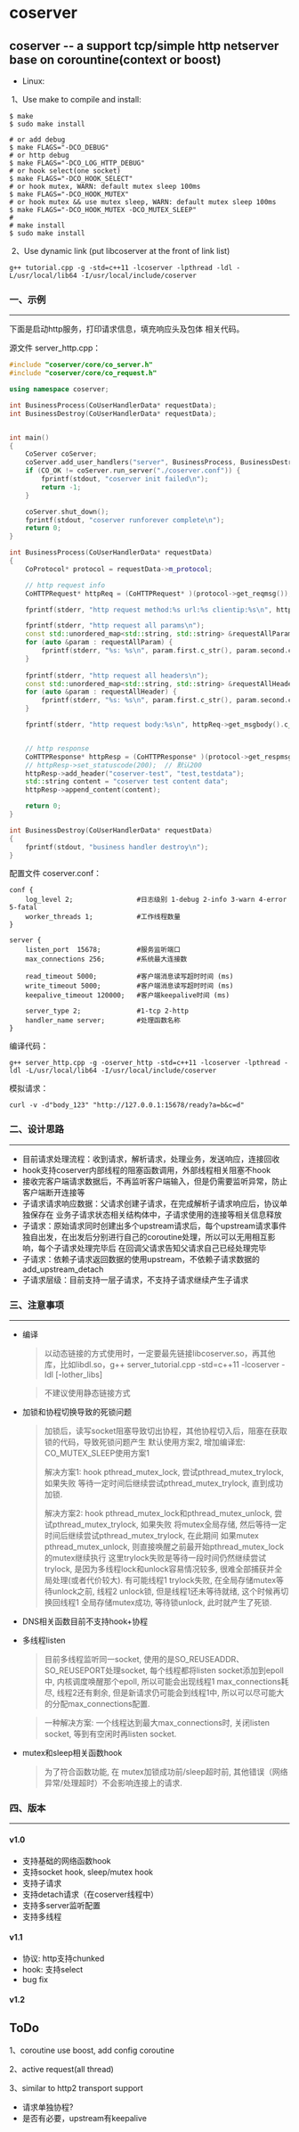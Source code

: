 # coserver



## coserver -- a support tcp/simple http netserver base on corountine(context or boost)

- Linux: 

​    1、Use make to compile and install: 

```shell
$ make
$ sudo make install

# or add debug
$ make FLAGS="-DCO_DEBUG"
# or http debug
$ make FLAGS="-DCO_LOG_HTTP_DEBUG"
# or hook select(one socket)
$ make FLAGS="-DCO_HOOK_SELECT"
# or hook mutex, WARN: default mutex sleep 100ms
$ make FLAGS="-DCO_HOOK_MUTEX"
# or hook mutex && use mutex sleep, WARN: default mutex sleep 100ms
$ make FLAGS="-DCO_HOOK_MUTEX -DCO_MUTEX_SLEEP"
#
# make install
$ sudo make install
```

​    2、Use dynamic link (put libcoserver at the front of link list)

```shell
g++ tutorial.cpp -g -std=c++11 -lcoserver -lpthread -ldl -L/usr/local/lib64 -I/usr/local/include/coserver
```





### 一、示例

------

下面是启动http服务，打印请求信息，填充响应头及包体 相关代码。



源文件 server_http.cpp：

```c++
#include "coserver/core/co_server.h"
#include "coserver/core/co_request.h"

using namespace coserver;

int BusinessProcess(CoUserHandlerData* requestData);
int BusinessDestroy(CoUserHandlerData* requestData);


int main()
{
    CoServer coServer;
    coServer.add_user_handlers("server", BusinessProcess, BusinessDestroy);
    if (CO_OK != coServer.run_server("./coserver.conf")) {
        fprintf(stdout, "coserver init failed\n");
        return -1;
    }

    coServer.shut_down();
    fprintf(stdout, "coserver runforever complete\n");
    return 0;
}

int BusinessProcess(CoUserHandlerData* requestData)
{
    CoProtocol* protocol = requestData->m_protocol;

    // http request info
    CoHTTPRequest* httpReq = (CoHTTPRequest* )(protocol->get_reqmsg());

    fprintf(stderr, "http request method:%s url:%s clientip:%s\n", httpReq->get_method().c_str(), httpReq->get_url().c_str(), protocol->get_clientip().c_str());

    fprintf(stderr, "http request all params\n");
    const std::unordered_map<std::string, std::string> &requestAllParam = httpReq->get_allparam();
    for (auto &param : requestAllParam) {
        fprintf(stderr, "%s: %s\n", param.first.c_str(), param.second.c_str());
    }
    
    fprintf(stderr, "http request all headers\n");
    const std::unordered_map<std::string, std::string> &requestAllHeader = httpReq->get_allheader();
    for (auto &param : requestAllHeader) {
        fprintf(stderr, "%s: %s\n", param.first.c_str(), param.second.c_str());
    }

    fprintf(stderr, "http request body:%s\n", httpReq->get_msgbody().c_str());


    // http response
    CoHTTPResponse* httpResp = (CoHTTPResponse* )(protocol->get_respmsg());
    // httpResp->set_statuscode(200);  // 默认200
    httpResp->add_header("coserver-test", "test,testdata");
    std::string content = "coserver test content data";
    httpResp->append_content(content);

    return 0;
}

int BusinessDestroy(CoUserHandlerData* requestData)
{
    fprintf(stdout, "business handler destroy\n");
}
```



配置文件 coserver.conf：

```shell
conf {
    log_level 2;                #日志级别 1-debug 2-info 3-warn 4-error 5-fatal
    worker_threads 1;           #工作线程数量
}

server {
    listen_port  15678;         #服务监听端口
    max_connections 256;        #系统最大连接数

    read_timeout 5000;          #客户端消息读写超时时间 (ms)
    write_timeout 5000;         #客户端消息读写超时时间 (ms)
    keepalive_timeout 120000;   #客户端keepalive时间 (ms)
    
    server_type 2;              #1-tcp 2-http
    handler_name server;        #处理函数名称
}
```



编译代码：

```shell
g++ server_http.cpp -g -oserver_http -std=c++11 -lcoserver -lpthread -ldl -L/usr/local/lib64 -I/usr/local/include/coserver
```



模拟请求：

```shell
curl -v -d"body_123" "http://127.0.0.1:15678/ready?a=b&c=d"
```





### 二、设计思路

------

- 目前请求处理流程：收到请求，解析请求，处理业务，发送响应，连接回收
- hook支持coserver内部线程的阻塞函数调用，外部线程相关阻塞不hook
- 接收完客户端请求数据后，不再监听客户端输入，但是仍需要监听异常，防止客户端断开连接等
- 子请求请求响应数据：父请求创建子请求，在完成解析子请求响应后，协议单独保存在 业务子请求状态相关结构体中，子请求使用的连接等相关信息释放
- 子请求：原始请求同时创建出多个upstream请求后，每个upstream请求事件独自出发，在出发后分别进行自己的coroutine处理，所以可以无用相互影响，每个子请求处理完毕后 在回调父请求告知父请求自己已经处理完毕
- 子请求：依赖子请求返回数据的使用upstream，不依赖子请求数据的add_upstream_detach
- 子请求层级：目前支持一层子请求，不支持子请求继续产生子请求





### 三、注意事项

------

- 编译

  > 以动态链接的方式使用时，一定要最先链接libcoserver.so，再其他库，比如libdl.so，g++ server_tutorial.cpp -std=c++11 -lcoserver -ldl [-lother_libs]

  > 不建议使用静态链接方式

- 加锁和协程切换导致的死锁问题

  > 加锁后，读写socket阻塞导致切出协程，其他协程切入后，阻塞在获取锁的代码，导致死锁问题产生
  > 默认使用方案2, 增加编译宏: CO_MUTEX_SLEEP使用方案1
  >
  > 解决方案1:
  > hook pthread_mutex_lock, 尝试pthread_mutex_trylock, 如果失败 等待一定时间后继续尝试pthread_mutex_trylock, 直到成功加锁.
  >
  > 解决方案2:
  > hook pthread_mutex_lock和pthread_mutex_unlock, 尝试pthread_mutex_trylock, 如果失败 将mutex全局存储, 然后等待一定时间后继续尝试pthread_mutex_trylock, 在此期间 如果mutex  pthread_mutex_unlock, 则直接唤醒之前最开始pthread_mutex_lock的mutex继续执行
  > 这里trylock失败是等待一段时间仍然继续尝试trylock, 是因为多线程lock和unlock容易情况较多, 很难全部捕获并全局处理(或者代价较大). 有可能线程1 trylock失败, 在全局存储mutex等待unlock之前, 线程2 unlock锁, 但是线程1还未等待就绪, 这个时候再切换回线程1 全局存储mutex成功, 等待锁unlock, 此时就产生了死锁. 

- DNS相关函数目前不支持hook+协程

- 多线程listen

  > 目前多线程监听同一socket, 使用的是SO_REUSEADDR、SO_REUSEPORT处理socket, 每个线程都将listen socket添加到epoll中, 内核调度唤醒那个epoll, 所以可能会出现线程1 max_connections耗尽, 线程2还有剩余, 但是新请求仍可能会到线程1中, 所以可以尽可能大的分配max_connections配置.

  > 一种解决方案: 一个线程达到最大max_connections时, 关闭listen socket, 等到有空闲时再listen socket.

- mutex和sleep相关函数hook

  > 为了符合函数功能, 在 mutex加锁成功前/sleep超时前, 其他错误（网络异常/处理超时）不会影响连接上的请求.





### 四、版本

------

#### v1.0

- 支持基础的网络函数hook
- 支持socket hook, sleep/mutex hook
- 支持子请求
- 支持detach请求（在coserver线程中）
- 支持多server监听配置
- 支持多线程

#### v1.1

- 协议: http支持chunked
- hook: 支持select
- bug fix

#### v1.2



## ToDo

1、coroutine use boost, add config coroutine

2、active request(all thread)

3、similar to http2 transport support

- 请求单独协程?
- 是否有必要，upstream有keepalive



